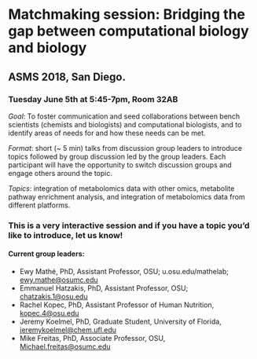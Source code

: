 # Matchmaking session: Bridging the gap between computational biology and biology 
## ASMS 2018, San Diego.
### Tuesday June 5th at 5:45-7pm, Room 32AB

*Goal*: To foster communication and seed collaborations between bench scientists (chemists and biologists) and computational biologists, and to identify areas of needs for and how these needs can be met.  

*Format*: short (~ 5 min) talks from discussion group leaders to introduce topics followed by group discussion led by the group leaders.  Each participant will have the opportunity to switch discussion groups and engage others around the topic.

*Topics*: integration of metabolomics data with other omics, metabolite pathway enrichment analysis, and integration of metabolomics data from different platforms. 

### This is a very interactive session and if you have a topic you’d like to introduce, let us know!

#### Current group leaders:
* Ewy Mathé, PhD, Assistant Professor, OSU; u.osu.edu/mathelab; ewy.mathe@osumc.edu
* Emmanuel Hatzakis, PhD, Assistant Professor, OSU; chatzakis.1@osu.edu
* Rachel Kopec, PhD, Assistant Professor of Human Nutrition, kopec.4@osu.edu
* Jeremy Koelmel, PhD, Graduate Student, University of Florida, jeremykoelmel@chem.ufl.edu
* Mike Freitas, PhD, Associate Professor, OSU, Michael.freitas@osumc.edu 
